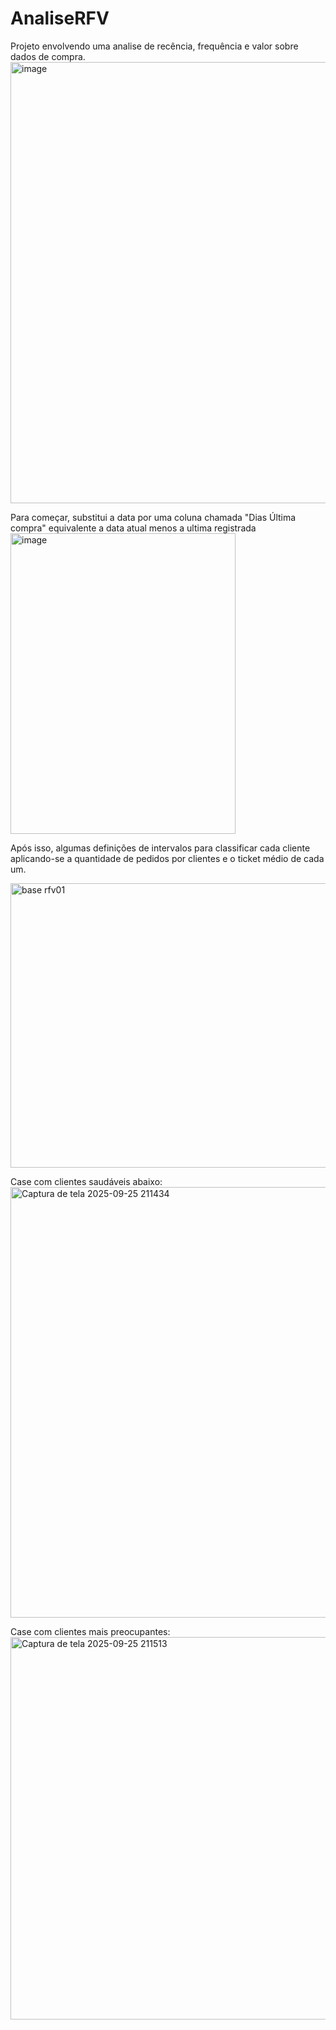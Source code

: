 # AnaliseRFV

Projeto envolvendo uma analise de recência, frequência e valor sobre dados de compra.
<img width="537" height="706" alt="image" src="https://github.com/user-attachments/assets/5ec8368b-24bf-46c0-8379-d79c60092f8b" />

Para começar, substitui a data por uma coluna chamada "Dias Última compra" equivalente a data atual menos a ultima registrada
<img width="360" height="481" alt="image" src="https://github.com/user-attachments/assets/f61d480d-b319-4cf3-81b2-00c5f0b2974f" />

Após isso, algumas definições de intervalos para classificar cada cliente aplicando-se a quantidade de pedidos por clientes e o ticket médio de cada um.

<img width="1618" height="455" alt="base rfv01" src="https://github.com/user-attachments/assets/9386a2f3-9892-420f-8e83-e73604e4c62c" />


Case com clientes saudáveis abaixo:
<img width="1059" height="689" alt="Captura de tela 2025-09-25 211434" src="https://github.com/user-attachments/assets/87c0d8cd-8cbe-4e35-8b66-e36805fc9f9d" />



Case com clientes mais preocupantes:
<img width="1044" height="612" alt="Captura de tela 2025-09-25 211513" src="https://github.com/user-attachments/assets/0d988083-b29c-4a09-8dee-91c463e20263" />
